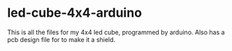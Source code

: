 # led-cube-4x4-arduino
This is all the files for my 4x4 led cube, programmed by arduino. Also has a pcb design file for to make it a shield.

